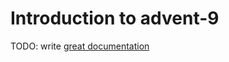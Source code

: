 # Introduction to advent-9

TODO: write [great documentation](http://jacobian.org/writing/what-to-write/)
